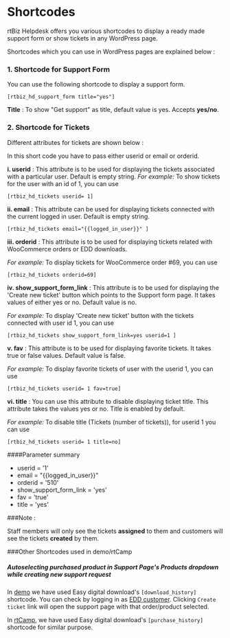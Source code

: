 # Shortcodes

rtBiz Helpdesk offers you various shortcodes to display a ready made support form or show tickets in any WordPress page.

Shortcodes which you can use in WordPress pages are explained below :


### 1. Shortcode for Support Form

You can use the following shortcode to display a support form.

```
[rtbiz_hd_support_form title="yes"]
```
**Title** : To show "Get support" as title, default value is yes. Accepts **yes/no**.

### 2. Shortcode for Tickets

Different attributes for tickets are shown below :

In this short code you have to pass either userid or email or orderid.

**i. userid** : This attribute is to be used for displaying the tickets associated with a particular user. Default is empty string.
*For example:* To show tickets for the user with an id of 1, you can use

``` [rtbiz_hd_tickets userid= 1] ```

**ii. email** : This attribute can be used for displaying tickets connected with the current logged in user. Default is empty string.

```[rtbiz_hd_tickets email="{{logged_in_user}}" ]```



**iii. orderid** : This attribute is to be used for displaying tickets related with WooCommerce orders or EDD downloads.

 *For example:* To display tickets for WooCommerce order #69, you can use

```[rtbiz_hd_tickets orderid=69]```

**iv. show_support_form_link** : This attribute is to be used for displaying the 'Create new ticket' button which points to the Support form page. It takes values of either yes or no. Default value is no.

*For example:* To display 'Create new ticket' button with the tickets connected with user id 1, you can use

```[rtbiz_hd_tickets show_support_form_link=yes userid=1 ] ```

**v. fav** : This attribute is to be used for displaying favorite tickets. It takes true or false values. Default value is false.

*For example:* To display favorite tickets of user with the userid 1, you can use

```[rtbiz_hd_tickets userid= 1 fav=true]```


**vi. title** : You can use this attribute to disable displaying ticket title. This attribute takes the values yes or no. Title is enabled by default.

*For example:* To disable title (Tickets (number of tickets)), for userid 1 you can use

```[rtbiz_hd_tickets userid= 1 title=no]```

####Parameter summary
* userid = '1'
* email = "{{logged_in_user}}"
* orderid = '510'
* show_support_form_link = 'yes'
* fav = 'true'
* title = 'yes'

###Note :

Staff members will only see the tickets **assigned** to them and customers will see the tickets **created** by them.

###Other Shortcodes used in demo/rtCamp
##### Autoselecting purchased product in Support Page's Products dropdown while creating new support request


In [demo](http://demo.rtcamp.com/rtbiz-helpdesk/download-history/) we have used Easy digital download's `[download_history]` shortcode. You can check by logging in as [EDD customer](http://demo.rtcamp.com/rtbiz-helpdesk/). Clicking `Create ticket` link will open the support page with that order/product selected.

In [rtCamp](https://rtcamp.com/my-account/#purchase-history), we have used Easy digital download's `[purchase_history]` shortcode for similar purpose.





